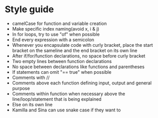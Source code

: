 # Style guide



* camelCase for function and variable creation
* Make specific index naming(avoid x, i & j)
* In for loops, try to use "of" when possible
* End every expression with a semicolon 
* Whenever you encapsulate code with curly bracket, place the start bracket on the sameline and the end bracket on its own line
* After if/for/function declarations, no space before curly bracket
* Two empty lines between function declarations
* No space between declarations like functions and parentheses
* If statements can omit "== true" when possible
* Comments with //
* Comments above each function defining input, output and general purpose
* Comments within function when necessary above the line/loop/statement that is being explained
* Else on its own line
* Kamilla and Sina can use snake case if they want to
